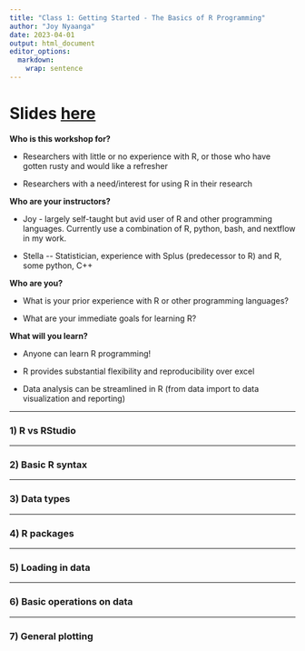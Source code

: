 ```yaml
---
title: "Class 1: Getting Started - The Basics of R Programming"
author: "Joy Nyaanga"
date: 2023-04-01
output: html_document
editor_options: 
  markdown: 
    wrap: sentence
---
```


# Slides <a href="/class1/slides-here.pdf" target="_blank">here</a> 





**Who is this workshop for?**

-   Researchers with little or no experience with R, or those who have gotten rusty and would like a refresher

-   Researchers with a need/interest for using R in their research

**Who are your instructors?**

-   Joy - largely self-taught but avid user of R and other programming languages.
    Currently use a combination of R, python, bash, and nextflow in my work.

-   Stella -- Statistician, experience with Splus
    (predecessor to R) and R, some python, C++

**Who are you?**

-   What is your prior experience with R or other programming languages?

-   What are your immediate goals for learning R?

**What will you learn?**

-   Anyone can learn R programming!

-   R provides substantial flexibility and reproducibility over excel

-   Data analysis can be streamlined in R (from data import to data visualization and reporting)

------------------------------------------------------------------------

### 1) R vs RStudio

------------------------------------------------------------------------

### 2) Basic R syntax

------------------------------------------------------------------------

### 3) Data types

------------------------------------------------------------------------

### 4) R packages

------------------------------------------------------------------------

### 5) Loading in data

------------------------------------------------------------------------

### 6) Basic operations on data

------------------------------------------------------------------------

### 7) General plotting
